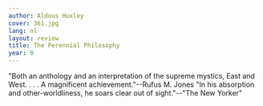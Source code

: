 ```yaml
---
author: Aldous Huxley
cover: 361.jpg
lang: nl
layout: review
title: The Perennial Philosophy
year: 0
---
```


"Both an anthology and an interpretation of the supreme mystics, East and West. . . . A magnificent achievement."--Rufus M. Jones "In his absorption and other-worldliness, he soars clear out of sight."--"The New Yorker"
